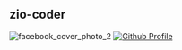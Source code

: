 ## zio-coder

![facebook_cover_photo_2](https://user-images.githubusercontent.com/79557687/116770932-5268c380-aa82-11eb-9cc2-135fd905bc0f.png)
[![Github Profile](https://github-readme-stats.vercel.app/api?username=zio-coder&count_private=true&hide=contribs,prs&show_icons=true&theme=vue-dark)](https://github.com/zio-coder)
